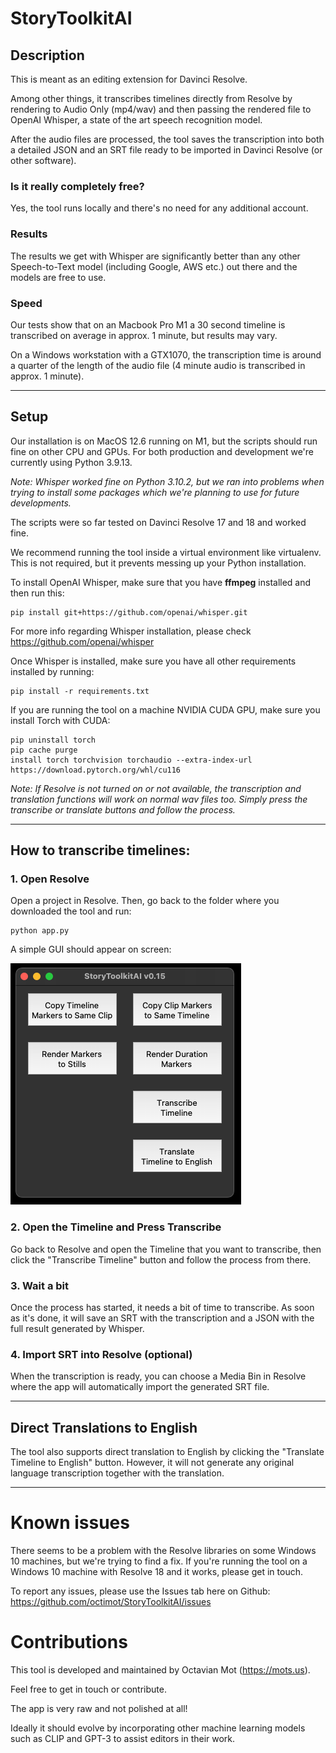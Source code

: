 # StoryToolkitAI

## Description

This is meant as an editing extension for Davinci Resolve. 

Among other things, it transcribes timelines directly from Resolve by rendering to Audio Only (mp4/wav) and then passing the rendered file to OpenAI Whisper, a state of the art speech recognition model. 

After the audio files are processed, the tool saves the transcription into both a detailed JSON and an SRT file ready to be imported in Davinci Resolve (or other software).

### Is it really completely free?
Yes, the tool runs locally and there's no need for any additional account.

### Results
The results we get with Whisper are significantly better than any other Speech-to-Text model (including Google, AWS etc.) out there and the models are free to use.

### Speed
Our tests show that on an Macbook Pro M1 a 30 second timeline is transcribed on average in approx. 1 minute, but results may vary.

On a Windows workstation with a GTX1070, the transcription time is around a quarter of the length of the audio file (4 minute audio is transcribed in approx. 1 minute).

---

## Setup

Our installation is on MacOS 12.6 running on M1, but the scripts should run fine on other CPU and GPUs. For both production and development we're currently using Python 3.9.13. 

_Note: Whisper worked fine on Python 3.10.2, but we ran into problems when trying to install some packages which we're planning to use for future developments._

The scripts were so far tested on Davinci Resolve 17 and 18 and worked fine.

We recommend running the tool inside a virtual environment like virtualenv. This is not required, but it prevents messing up your Python installation.

To install OpenAI Whisper, make sure that you have **ffmpeg** installed and then run this:

    pip install git+https://github.com/openai/whisper.git 

For more info regarding Whisper installation, please check https://github.com/openai/whisper 

Once Whisper is installed, make sure you have all other requirements installed by running:

    pip install -r requirements.txt

If you are running the tool on a machine NVIDIA CUDA GPU, make sure you install Torch with CUDA:

    pip uninstall torch
    pip cache purge
    install torch torchvision torchaudio --extra-index-url https://download.pytorch.org/whl/cu116

_Note: If Resolve is not turned on or not available, the transcription and translation functions will work on normal wav 
files too. Simply press the transcribe or translate buttons and follow the process._

---

## How to transcribe timelines:

### 1. Open Resolve
Open a project in Resolve. Then, go back to the folder where you downloaded the tool and run:
    
    python app.py

A simple GUI should appear on screen:

![StoryToolkitAI GUI](help/StoryToolkitAI_GUI.png)

### 2. Open the Timeline and Press Transcribe 

Go back to Resolve and open the Timeline that you want to transcribe, then click the "Transcribe Timeline" button and follow the process from there.

### 3. Wait a bit

Once the process has started, it needs a bit of time to transcribe. As soon as it's done, it will save an SRT with the transcription and a JSON with the full result generated by Whisper.

### 4. Import SRT into Resolve (optional)
When the transcription is ready, you can choose a Media Bin in Resolve where the app will automatically import the generated SRT file. 

---

## Direct Translations to English
The tool also supports direct translation to English by clicking the "Translate Timeline to English" button. However, it will not generate any original language transcription together with the translation.

---

# Known issues
There seems to be a problem with the Resolve libraries on some Windows 10 machines, but we're trying to find a fix.
If you're running the tool on a Windows 10 machine with Resolve 18 and it works, please get in touch.

To report any issues, please use the Issues tab here on Github: https://github.com/octimot/StoryToolkitAI/issues

# Contributions
This tool is developed and maintained by Octavian Mot (https://mots.us).

Feel free to get in touch or contribute.

The app is very raw and not polished at all!

Ideally it should evolve by incorporating other machine learning models such as CLIP and GPT-3 to assist editors in their work.